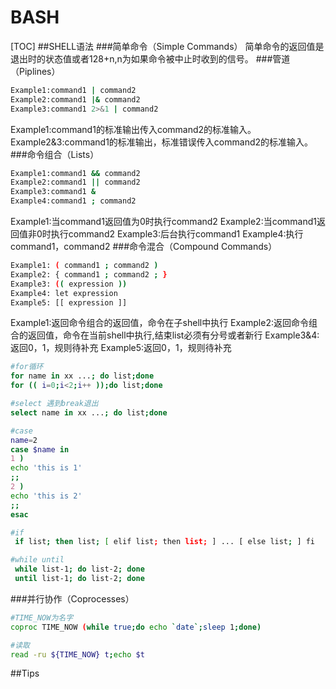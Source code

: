 # BASH
[TOC]
##SHELL语法
###简单命令（Simple Commands）
简单命令的返回值是退出时的状态值或者128+n,n为如果命令被中止时收到的信号。
###管道（Piplines）

```bash
Example1:command1 | command2
Example2:command1 |& command2
Example3:command1 2>&1 | command2
```

Example1:command1的标准输出传入command2的标准输入。
Example2&3:command1的标准输出，标准错误传入command2的标准输入。
###命令组合（Lists）
```bash
Example1:command1 && command2
Example2:command1 || command2
Example3:command1 &
Example4:command1 ; command2
```
Example1:当command1返回值为0时执行command2
Example2:当command1返回值非0时执行command2
Example3:后台执行command1
Example4:执行command1，command2
###命令混合（Compound Commands）
```bash
Example1: ( command1 ; command2 )
Example2: { command1 ; command2 ; }
Example3: (( expression ))
Example4: let expression 
Example5: [[ expression ]]
```
Example1:返回命令组合的返回值，命令在子shell中执行
Example2:返回命令组合的返回值，命令在当前shell中执行,结束list必须有分号或者新行
Example3&4:返回0，1，规则待补充
Example5:返回0，1，规则待补充

```bash
#for循环
for name in xx ...; do list;done 
for (( i=0;i<2;i++ ));do list;done 

#select 遇到break退出
select name in xx ...; do list;done

#case
name=2
case $name in
1 )
echo 'this is 1'
;;
2 )
echo 'this is 2'
;;
esac

#if
 if list; then list; [ elif list; then list; ] ... [ else list; ] fi

#while until
 while list-1; do list-2; done
 until list-1; do list-2; done
```

###并行协作（Coprocesses）
```bash
#TIME_NOW为名字
coproc TIME_NOW (while true;do echo `date`;sleep 1;done)

#读取
read -ru ${TIME_NOW} t;echo $t
```

##Tips


